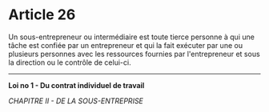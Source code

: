 # Article 26
Un sous-entrepreneur ou intermédiaire est toute tierce personne à qui une
tâche est confiée par un entrepreneur et qui la fait exécuter par une ou plusieurs
personnes avec les ressources fournies par l'entrepreneur et sous la direction ou le
contrôle de celui-ci.
***
**Loi no 1 - Du contrat individuel de travail**

*CHAPITRE II - DE LA SOUS-ENTREPRISE*
